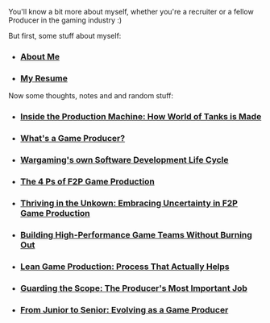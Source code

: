 You'll know a bit more about myself, whether you're a recruiter or a fellow Producer in the gaming industry :)

But first, some stuff about myself:

* ### [About Me](aboutme.md)
* ### [My Resume](resume.md)

Now some thoughts, notes and and random stuff:

* ### [Inside the Production Machine: How World of Tanks is Made](game-production-wargaming.md)
* ### [What's a Game Producer?](whats-a-game-producer.md)
* ### [Wargaming's own Software Development Life Cycle](fdlc.md)
* ### [The 4 Ps of F2P Game Production](the-four-ps.md)
* ### [Thriving in the Unkown: Embracing Uncertainty in F2P Game Production](thriving-in-the-unknown.md)
* ### [Building High-Performance Game Teams Without Burning Out](building-teams.md)
* ### [Lean Game Production: Process That Actually Helps](lean-game-production.md)
* ### [Guarding the Scope: The Producer's Most Important Job](guarding-the-scope.md)
* ### [From Junior to Senior: Evolving as a Game Producer](2025-04-30-from-junior-to-senior.md)
